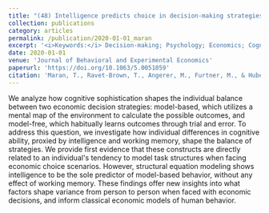 ```yaml
---
title: "(48) Intelligence predicts choice in decision-making strategies"
collection: publications
category: articles
permalink: /publication/2020-01-01_maran
excerpt: '<i>Keywords:</i> Decision-making; Psychology; Economics; Cognitive ability; Intelligence'
date: 2020-01-01
venue: 'Journal of Behavioral and Experimental Economics'
paperurl: 'https://doi.org/10.1063/5.0051059'
citation: 'Maran, T., Ravet-Brown, T., Angerer, M., Furtner, M., & Huber, S. E. (2020). Intelligence predicts choice in decision-making strategies. <i>Journal of Behavioral and Experimental Economics, 84</i>(1), 101483.'
---
```


We analyze how cognitive sophistication shapes the individual balance between two economic decision strategies: model-based, which utilizes a mental map of the environment to calculate the possible outcomes, and model-free, which habitually learns outcomes through trial and error. To address this question, we investigate how individual differences in cognitive ability, proxied by intelligence and working memory, shape the balance of strategies. We provide first evidence that these constructs are directly related to an individual's tendency to model task structures when facing economic choice scenarios. However, structural equation modeling shows intelligence to be the sole predictor of model-based behavior, without any effect of working memory. These findings offer new insights into what factors shape variance from person to person when faced with economic decisions, and inform classical economic models of human behavior.